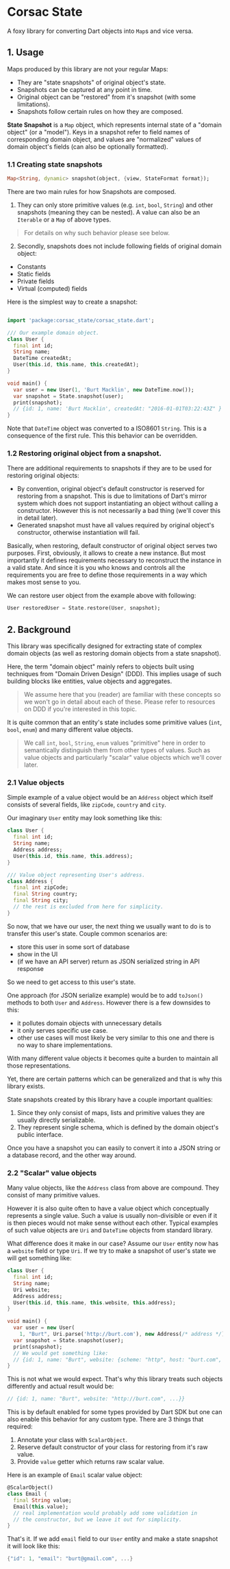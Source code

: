 # Corsac State

A foxy library for converting Dart objects into `Map`s and vice versa.

## 1. Usage

Maps produced by this library are not your regular Maps:

* They are "state snapshots" of original object's state.
* Snapshots can be captured at any point in time.
* Original object can be "restored" from it's snapshot (with some limitations).
* Snapshots follow certain rules on how they are composed.

**State Snapshot** is a `Map` object, which represents
internal state of a "domain object" (or a "model"). Keys in a snapshot
refer to field names of corresponding domain object, and values are
"normalized" values of domain object's fields (can also be optionally
formatted).

### 1.1 Creating state snapshots

```dart
Map<String, dynamic> snapshot(object, {view, StateFormat format});
```

There are two main rules for how Snapshots are composed.

1. They can only store primitive values (e.g. `int`, `bool`, `String`) and
  other snapshots (meaning they can be nested). A value can also be an
  `Iterable` or a `Map` of above types.

  > For details on why such behavior please see below.

2. Secondly, snapshots does not include following fields of original domain object:
  * Constants
  * Static fields
  * Private fields
  * Virtual (computed) fields

Here is the simplest way to create a snapshot:

```dart

import 'package:corsac_state/corsac_state.dart';

/// Our example domain object.
class User {
  final int id;
  String name;
  DateTime createdAt;
  User(this.id, this.name, this.createdAt);
}

void main() {
  var user = new User(1, 'Burt Macklin', new DateTime.now());
  var snapshot = State.snapshot(user);
  print(snapshot);
  // {id: 1, name: 'Burt Macklin', createdAt: "2016-01-01T03:22:43Z" }
}
```

Note that `DateTime` object was converted to a ISO8601 `String`. This is a
consequence of the first rule. This this behavior can be overridden.

### 1.2 Restoring original object from a snapshot.

There are additional requirements to snapshots if they are to be used for
restoring original objects:

* By convention, original object's default constructor is reserved for restoring
  from a snapshot. This is due to limitations of Dart's mirror system which does
  not support instantiating an object without calling a constructor. However
  this is not necessarily a bad thing (we'll cover this in detail later).
* Generated snapshot must have all values required by original object's
  constructor, otherwise instantiation will fail.

Basically, when restoring, default constructor of original object serves two
purposes. First, obviously, it allows to create a new instance. But most
importantly it defines requirements necessary to reconstruct the instance
in a valid state. And since it is you who knows and controls all the
requirements you are free to define those requirements in a way which makes
most sense to you.

We can restore user object from the example above with following:

```dart
User restoredUser = State.restore(User, snapshot);
```

## 2. Background

This library was specifically designed for extracting state of complex domain
objects (as well as restoring domain objects from a state snapshot).

Here, the term "domain object" mainly refers to objects built using techniques
from "Domain Driven Design" (DDD). This implies usage of such building blocks
like entities, value objects and aggregates.

> We assume here that you (reader) are familiar with these concepts so we won't
> go in detail about each of these. Please refer to resources on DDD if you're
> interested in this topic.

It is quite common that an entity's state includes some primitive values (`int`,
`bool`, `enum`) and many different value objects.

> We call `int`, `bool`, `String`, `enum` values "primitive" here in order to
> semantically distinguish them from other types of values. Such as value
> objects and particularly "scalar" value objects which we'll cover later.

### 2.1 Value objects

Simple example of a value object would be an `Address` object which itself
consists of several fields, like `zipCode`, `country` and `city`.

Our imaginary `User` entity may look something like this:

```dart
class User {
  final int id;
  String name;
  Address address;
  User(this.id, this.name, this.address);
}

/// Value object representing User's address.
class Address {
  final int zipCode;
  final String country;
  final String city;
  // the rest is excluded from here for simplicity.
}
```

So now, that we have our user, the next thing we usually want to do is to
transfer this user's state. Couple common scenarios are:

* store this user in some sort of database
* show in the UI
* (if we have an API server) return as JSON serialized string in API response

So we need to get access to this user's state.

One approach (for JSON serialize example) would be to add `toJson()` methods
to both `User` and `Address`. However there is a few downsides to this:

* it pollutes domain objects with unnecessary details
* it only serves specific use case.
* other use cases will most likely be very similar to this one and there is no
  way to share implementations.

With many different value objects it becomes quite a burden to maintain all
those representations.

Yet, there are certain patterns which can be generalized and that is why this
library exists.

State snapshots created by this library have a couple important qualities:

1. Since they only consist of maps, lists and primitive values they are usually
  directly serializable.
2. They represent single schema, which is defined by the domain object's public
  interface.

Once you have a snapshot you can easily to convert it into a JSON string or
a database record, and the other way around.

### 2.2 "Scalar" value objects

Many value objects, like the `Address` class from above are compound. They
consist of many primitive values.

However it is also quite often to have a value object which conceptually
represents a single value. Such a value is usually non-divisible or even if it
is then pieces would not make sense without each other. Typical examples of
such value objects are `Uri` and `DateTime` objects from standard library.

What difference does it make in our case? Assume our `User` entity now
has a `website` field or type `Uri`. If we try to make a snapshot of user's
state we will get something like:

```dart
class User {
  final int id;
  String name;
  Uri website;
  Address address;
  User(this.id, this.name, this.website, this.address);
}

void main() {
  var user = new User(
    1, "Burt", Uri.parse('http://burt.com'), new Address(/* address */));
  var snapshot = State.snapshot(user);
  print(snapshot);
  // We would get something like:
  // {id: 1, name: "Burt", website: {scheme: "http", host: "burt.com", ...}}
}
```

This is not what we would expect. That's why this library treats such objects
differently and actual result would be:

```dart
// {id: 1, name: "Burt", website: "http://burt.com", ...}}
```

This is by default enabled for some types provided by Dart SDK but one can also
enable this behavior for any custom type. There are 3 things that required:

1. Annotate your class with `ScalarObject`.
2. Reserve default constructor of your class for restoring from it's raw value.
3. Provide `value` getter which returns raw scalar value.

Here is an example of `Email` scalar value object:

```dart
@ScalarObject()
class Email {
  final String value;
  Email(this.value);
  // real implementation would probably add some validation in
  // the constructor, but we leave it out for simplicity.
}
```

That's it. If we add `email` field to our `User` entity and make a state
snapshot it will look like this:

```dart
{"id": 1, "email": "burt@gmail.com", ...}
```
